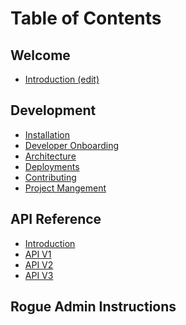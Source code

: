 # Table of Contents

## Welcome
- [Introduction (edit)](/README.md)

## Development
- [Installation](/docs/development/installation.md)
- [Developer Onboarding]()
- [Architecture]()
- [Deployments]()
- [Contributing]()
- [Project Mangement]()

## API Reference
- [Introduction]()
- [API V1]()
- [API V2]()
- [API V3]()

## Rogue Admin Instructions
